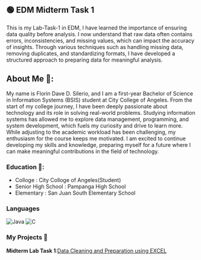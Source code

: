 ## 🟢 EDM Midterm Task 1

This is my Lab-Task-1 in EDM, I have learned the importance of ensuring data quality before analysis. I now understand that raw data often contains errors, inconsistencies, and missing values, which can impact the accuracy of insights. Through various techniques such as handling missing data, removing duplicates, and standardizing formats, I have developed a structured approach to preparing data for meaningful analysis.

## About Me  📖:
My name is Florin Dave D. Silerio, and I am a first-year Bachelor of Science in Information Systems (BSIS) student at City College of Angeles. From the start of my college journey, I have been deeply passionate about technology and its role in solving real-world problems. Studying information systems has allowed me to explore data management, programming, and system development, which fuels my curiosity and drive to learn more. While adjusting to the academic workload has been challenging, my enthusiasm for the course keeps me motivated. I am excited to continue developing my skills and knowledge, preparing myself for a future where I can make meaningful contributions in the field of technology.

### Education 🏫:
- Colloge : City Colloge of Angeles(Student)
- Senior High School : Pampanga High School
- Elementary : San Juan South Elementary School

### Languages
![Java](https://img.shields.io/badge/Language-Java-red?logo=java)
![C](https://img.shields.io/badge/Language-C-blue?logo=c)

### My Projects 🚀
**Midterm Lab Task 1**:[Data Cleaning and Preparation using EXCEL](https://github.com/silerio06/EDM-Portfolio-Dave/tree/main/Midterm%20Task%201)





